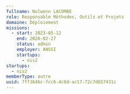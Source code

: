 ```yaml
---
fullname: Nolwenn LACOMBE
role: Responsable Méthodes, Outils et Projets
domaine: Déploiement
missions:
  - start: 2023-05-12
    end: 2026-02-27
    status: admin
    employer: ANSSI
    startups:
      - nis2
startups:
  - nis2
memberType: autre
uuid: 7ff364bc-fcc6-4c8d-ac17-72c7d657431c
---
```

